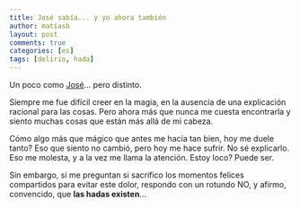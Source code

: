 ```yaml
---
title: José sabía... y yo ahora también
author: matiasb
layout: post
comments: true
categories: [es]
tags: [delirio, hada]
---
```

Un poco como <a href="http://www.letrascanciones.org/la-vela-puerca/de-bichos-y-flores/jose-sabia.php" title="José sabía - La Vela Puerca" target="_blank">José</a>&#8230; pero distinto.

Siempre me fue difícil creer en la magia, en la ausencia de una explicación racional para las cosas. Pero ahora más que nunca me cuesta encontrarla y siento muchas cosas que están más allá de mi cabeza.

Cómo algo más que mágico que antes me hacía tan bien, hoy me duele tanto? Eso que siento no cambió, pero hoy me hace sufrir. No sé explicarlo. Eso me molesta, y a la vez me llama la atención. Estoy loco? Puede ser.

Sin embargo, si me preguntan si sacrifico los momentos felices compartidos para evitar este dolor, respondo con un rotundo NO, y afirmo, convencido, que **las hadas existen**&#8230;